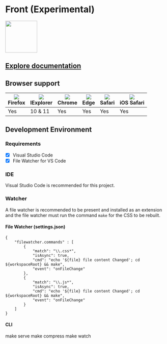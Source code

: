 # Front (Experimental)

<img src="https://www.front.nu/assets/img/icon_black.svg" width="100">

## [Explore documentation][0]

## Browser support

| <img src="https://raw.githubusercontent.com/alrra/browser-logos/master/src/firefox/firefox_32x32.png"><br>Firefox | <img src="https://raw.githubusercontent.com/alrra/browser-logos/master/src/archive/internet-explorer_9-11/internet-explorer_9-11_32x32.png"><br>IExplorer | <img src="https://raw.githubusercontent.com/alrra/browser-logos/master/src/chrome/chrome_32x32.png"><br>Chrome | <img src="https://raw.githubusercontent.com/alrra/browser-logos/master/src/edge/edge_32x32.png"><br>Edge | <img src="https://raw.githubusercontent.com/alrra/browser-logos/master/src/safari/safari_32x32.png"><br>Safari | <img src="https://raw.githubusercontent.com/alrra/browser-logos/master/src/safari-ios/safari-ios_32x32.png"><br>iOS Safari |
| --------- | --------- | --------- | --------- | --------- | --------- |
| Yes | 10 & 11 | Yes | Yes | Yes | Yes

## Development Environment
### Requirements
- [x] Visual Studio Code
- [x] File Watcher for VS Code

### IDE
Visual Studio Code is recommended for this project.

### Watcher
A file watcher is recommended to be present and installed as an extension and the file watcher must run the command ```make``` for the CSS to be rebuilt.

#### File Watcher (settings.json)
```
{
    "filewatcher.commands" : [
        {
            "match": "\\.css*",
            "isAsync": true,
            "cmd": "echo '${file} file content Changed'; cd ${workspaceRoot} && make",
            "event": "onFileChange"
        },
        {
            "match": "\\.js*",
            "isAsync": true,
            "cmd": "echo '${file} file content Changed'; cd ${workspaceRoot} && make",
            "event": "onFileChange"
        }
    ]
}
```
#### CLI
make serve
make compress
make watch

[0]:https://www.front.nu
[1]:https://code.visualstudio.com
[2]:https://marketplace.visualstudio.com/items?itemName=appulate.filewatcher
